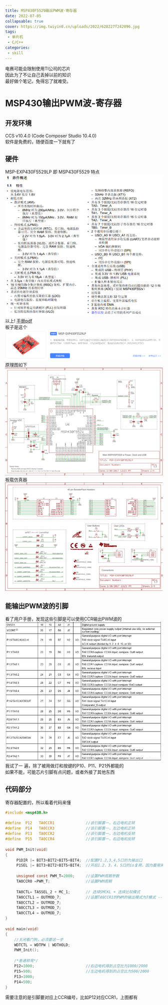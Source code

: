 ```yaml
---
title: MSP430F5529输出PWM波-寄存器
date: 2022-07-05
collapsable: true
cover: https://img.twiyin0.cn/uploads/2022/628227f242096.jpg
tags:
 - 单片机
 - C/C++
categories: 
 - skill
---
```


电赛可能会限制使用TI公司的芯片  
因此为了不让自己丢掉以前的知识  
最好做个笔记，免得忘了就难受。
<!-- note -->

# MSP430输出PWM波-寄存器

## 开发环境
CCS v10.4.0 (Code Composer Studio 10.4.0)  
软件是免费的，随便百度一下就有了

## 硬件
MSP-EXP430F5529LP 即 MSP430F5529 特点  
![](./imgs/UCA-1.png)
以上!
[手册pdf](https://www.ti.com.cn/cn/lit/ds/symlink/msp430f5529.pdf?ts=1657006504445&ref_url=https%253A%252F%252Fwww.ti.com.cn%252Fproduct%252Fzh-cn%252FMSP430F5529%253FkeyMatch%253DMSP430F5529%2526tisearch%253Dsearch-everything%2526usecase%253DGPN)  
板子是这个  
![](./imgs/MSP430-1.png)
原理图如下  
![](./imgs/schem.png)  
板载仿真器  
![](./imgs/schem-1.png)

## 能输出PWM波的引脚
看了用户手册，发现这些引脚是可以使用CCR输出PWM波的  
![](./imgs/PWM-CCR.png)  
我试了一 遍，除了被用做灯和按键的P10、P11、P21外都能的  
如果不能，可能芯片引脚有点问题，或者外接了其他东西  

## 代码部分
寄存器配置的，所以看着代码来懂  
```C
#include <msp430.h>

#define  P12   TA0CCR1              //该引脚置一，右边电机正转
#define  P14   TA0CCR3              //该引脚置一，左边电机正转
#define  P13   TA0CCR2              //该引脚置一，左边电机反转
#define  P15   TA0CCR4              //该引脚置一，右边电机反转

void PWM_Init(void)
{
     P1DIR |= BIT3+BIT2+BIT5+BIT4;  //配置P1.2,3,4,5口的为输出口
     P1SEL |= BIT3+BIT2+BIT5+BIT4;  //开启1.2，3，4，5口的io复用，因为要用来输出pwm

     unsigned const PWM_T=2000;     //设置PWM周期参数
     TA0CCR0 =PWM_T;                //设置PWM周期

     TA0CTL= TASSEL_2 + MC_1;       // 选择SMCKL + 选择比较模式
     TA0CCTL1 = OUTMOD_7;           //设置TA0CCR1的PWM的输出模式为7模式 --reset/set模式
     TA0CCTL2 = OUTMOD_7;
     TA0CCTL3 = OUTMOD_7;
     TA0CCTL4 = OUTMOD_7;
}

void main(void)
{
    //关闭看门狗，必须要这一步
    WDTCTL = WDTPW | WDTHOLD;
    PWM_Init();

    /*差速转弯*/
    P12=1000;                       //右边电机得到占空比为1000/2000
    P15=500;                        //左边电机得到的占空比为500/2000
    P13=1000;
    P14=500;
}
```
需要注意的是引脚要对应上CCR编号，比如P12对应CCR1，上图都有
